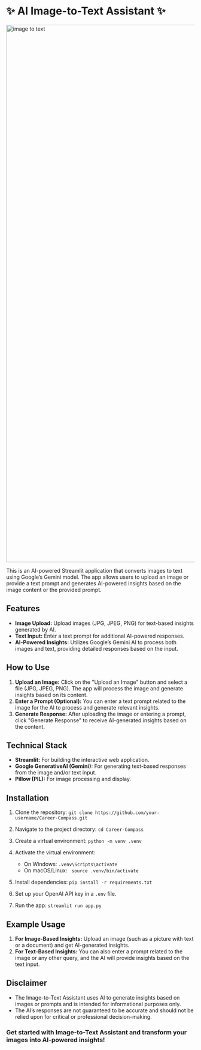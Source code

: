 # ✨ AI Image-to-Text Assistant ✨
<img width="1432" alt="image to text" src="https://github.com/user-attachments/assets/7e41f77e-fbb6-412c-a434-6027cce738ff">


This is an AI-powered Streamlit application that converts images to text using Google’s Gemini model. The app allows users to upload an image or provide a text prompt and generates AI-powered insights based on the image content or the provided prompt.

## Features

- **Image Upload:** Upload images (JPG, JPEG, PNG) for text-based insights generated by AI.
- **Text Input:** Enter a text prompt for additional AI-powered responses.
- **AI-Powered Insights:** Utilizes Google’s Gemini AI to process both images and text, providing detailed responses based on the input.

## How to Use

1. **Upload an Image:** Click on the "Upload an Image" button and select a file (JPG, JPEG, PNG). The app will process the image and generate insights based on its content.
2. **Enter a Prompt (Optional):** You can enter a text prompt related to the image for the AI to process and generate relevant insights.
3. **Generate Response:** After uploading the image or entering a prompt, click "Generate Response" to receive AI-generated insights based on the content.

## Technical Stack

- **Streamlit:** For building the interactive web application.
- **Google GenerativeAI (Gemini):** For generating text-based responses from the image and/or text input.
- **Pillow (PIL):** For image processing and display.

## Installation

1. Clone the repository: `git clone https://github.com/your-username/Career-Compass.git`
2. Navigate to the project directory: `cd Career-Compass`
3. Create a virtual environment: `python -m venv .venv`
4. Activate the virtual environment:
    * On Windows: `.venv\Scripts\activate`
    * On macOS/Linux:   
 `source .venv/bin/activate`
5. Install dependencies: `pip install -r requirements.txt`   

6. Set up your OpenAI API key in a `.env` file.
7. Run the app: `streamlit run app.py`

## Example Usage

1. **For Image-Based Insights:** Upload an image (such as a picture with text or a document) and get AI-generated insights.
2. **For Text-Based Insights:** You can also enter a prompt related to the image or any other query, and the AI will provide insights based on the text input.

## Disclaimer

- The Image-to-Text Assistant uses AI to generate insights based on images or prompts and is intended for informational purposes only.
- The AI’s responses are not guaranteed to be accurate and should not be relied upon for critical or professional decision-making.

### Get started with Image-to-Text Assistant and transform your images into AI-powered insights!
